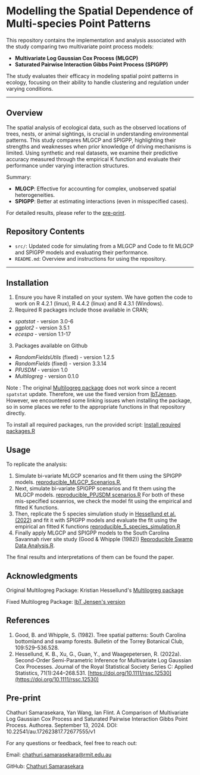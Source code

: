 # **Modelling the Spatial Dependence of Multi-species Point Patterns**

This repository contains the implementation and analysis associated with the study comparing two multivariate point process models: 
- **Multivariate Log Gaussian Cox Process (MLGCP)**
-  **Saturated Pairwise Interaction Gibbs Point Process (SPIGPP)**

The study evaluates their efficacy in modeling spatial point patterns in ecology, focusing on their ability to handle clustering and regulation under varying conditions.

---

## **Overview**

The spatial analysis of ecological data, such as the observed locations of trees, nests, or animal sightings, is crucial in understanding environmental patterns. This study compares MLGCP and SPIGPP, highlighting their strengths and weaknesses when prior knowledge of driving mechanisms is limited. Using synthetic and real datasets, we examine their predictive accuracy measured through the empirical K function and evaluate their performance under varying interaction structures.

Summary:

- **MLGCP**: Effective for accounting for complex, unobserved spatial heterogeneities.
- **SPIGPP**: Better at estimating interactions (even in misspecified cases).

For detailed results, please refer to the [pre-print](https://doi.org/10.22541/au.172623817.72677555/v1).

## **Repository Contents**
- `src/`: Updated code for simulating from a MLGCP and Code to fit MLGCP and SPIGPP models and evaluating their performance.
- `README.md`: Overview and instructions for using the repository.

---

## **Installation**

1. Ensure you have R installed on your system. We have gotten the code to work on R 4.2.1 (linux), R 4.4.2 (linux) and R 4.3.1 (Windows).
2. Required R packages include those available in CRAN; 
 - *spatstat* - version 3.0-6
 - *ggplot2* - version 3.5.1
 - *ecespa* - version 1.1-17

3. Packages available on Github
  - *RandomFieldsUtils* (fixed) - version 1.2.5
  - *RandomFields* (fixed) - version 3.3.14
  - *PPJSDM* - version 1.0
  - *Multilogreg* - version 0.1.0

Note : The original [Multilogreg package](https://github.com/kristianhessellund/Multilogreg.git) does not work since a recent `spatstat` update. Therefore, we use the fixed version from [IbTJensen](https://github.com/IbTJensen/Multilogreg.git). However, we encountered some linking issues when installing the package, so in some places we refer to the appropriate functions in that repository directly.
 
To install all required packages, run the provided script: [Install required packages.R](src/Install%20required%20packages.R)

## **Usage**

To replicate the analysis:
1. Simulate bi-variate MLGCP scenarios and fit them using the SPIGPP models. [reproducible_MLGCP_Scenarios.R](src/reproducible_MLGCP_Scenarios.R), 
2. Next, simulate bi-variate SPIGPP scenarios and fit them using the MLGCP models. [reproducible_PPJSDM scenarios.R](src/reproducible_PPJSDM%20scenarios.R)
   For both of these mis-specified sceanrios, we check the model fit using the empirical and fitted K functions.
3. Then, replicate the 5 species simulation study in [Hessellund et al. (2022)](https://doi.org/10.1111/rssc.12530) and fit it with SPIGPP models and evaluate the fit using the empirical an fitted K functions [reproducible_5_species_simulation.R](src/reproducible_5_species_simulation.R)
4. Finally apply MLGCP and SPIGPP models to the South Carolina Savannah river site study (Good & Whipple (1982)) [Reproducible Swamp Data Analysis.R](src/Reproducible%20Swamp%20Data%20Analysis.R).

The final results and interpretations of them can be found the paper.

## Acknowledgments

Original Multilogreg Package: Kristian Hessellund's [Multilogreg package](https://github.com/kristianhessellund/Multilogreg.git) 

Fixed Multilogreg Package: [IbT Jensen's version](https://github.com/IbTJensen/Multilogreg.git)

## References
1. Good, B. and Whipple, S. (1982). Tree spatial patterns: South Carolina bottomland and swamp forests. Bulletin of the Torrey Botanical Club, 109:529–536.528.
2. Hessellund, K. B., Xu, G., Guan, Y., and Waagepetersen, R. (2022a). Second-Order Semi-Parametric Inference for Multivariate Log Gaussian Cox Processes. Journal of the Royal Statistical Society Series C: Applied Statistics, 71(1):244–268.531. [https://doi.org/10.1111/rssc.12530](https://doi.org/10.1111/rssc.12530)

## Pre-print
Chathuri Samarasekara, Yan Wang, Ian Flint. A Comparison of Multivariate Log Gaussian Cox Process and Saturated Pairwise Interaction Gibbs Point Process. Authorea. September 13, 2024. DOI: 10.22541/au.172623817.72677555/v1

For any questions or feedback, feel free to reach out:

Email: [chathuri.samarasekara@rmit.edu.au](mailto:chathuri.samarasekara@rmit.edu.au)

GitHub: [Chathuri Samarasekara](https://github.com/chathuri-sam)
